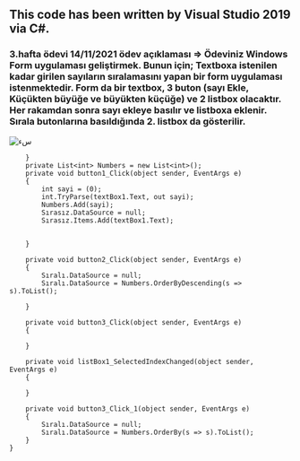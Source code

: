 <h2>This code has been written by Visual Studio 2019 via C#.</h2>

<h3>3.hafta ödevi 14/11/2021 ödev açıklaması => Ödeviniz Windows Form uygulaması geliştirmek. Bunun için; Textboxa istenilen kadar girilen sayıların sıralamasını yapan bir form uygulaması istenmektedir. Form da bir textbox, 3 buton (sayı Ekle, Küçükten büyüğe ve büyükten küçüğe) ve 2 listbox olacaktır. Her rakamdan sonra sayı ekleye basılır ve listboxa eklenir. Sırala butonlarına basıldığında 2. listbox da gösterilir.</h3>

![سء](https://user-images.githubusercontent.com/76546216/137386869-87f514bd-15ac-4e71-aadf-72f135cb7578.PNG)




        }
        private List<int> Numbers = new List<int>();
        private void button1_Click(object sender, EventArgs e)
        {
            int sayi = (0);
            int.TryParse(textBox1.Text, out sayi);
            Numbers.Add(sayi);
            Sırasız.DataSource = null;
            Sırasız.Items.Add(textBox1.Text);


        }

        private void button2_Click(object sender, EventArgs e)
        {
            Sıralı.DataSource = null;
            Sıralı.DataSource = Numbers.OrderByDescending(s => s).ToList();
        
        }

        private void button3_Click(object sender, EventArgs e)
        {
            
        }

        private void listBox1_SelectedIndexChanged(object sender, EventArgs e)
        {

        }

        private void button3_Click_1(object sender, EventArgs e)
        {
            Sıralı.DataSource = null;
            Sıralı.DataSource = Numbers.OrderBy(s => s).ToList();
        }
    }
